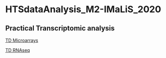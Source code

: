 # HTSdataAnalysis_M2-IMaLiS_2020

## Practical Transcriptomic analysis

[TD Microarrays](./TD_Microarrays/README.md)

[TD RNAseq](./TD_RNAseq/TD_RNAseq.md)
